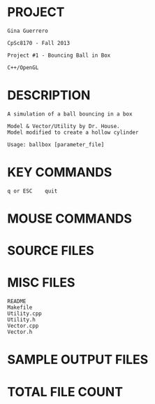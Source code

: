PROJECT
==================================================================

	Gina Guerrero
	
	CpSc8170 - Fall 2013
	
	Project #1 - Bouncing Ball in Box
	
	C++/OpenGL



DESCRIPTION
==================================================================

	A simulation of a ball bouncing in a box

	Model & Vector/Utility by Dr. House.
	Model modified to create a hollow cylinder

	Usage: ballbox [parameter_file]
	
	
	
KEY COMMANDS
==================================================================
	q or ESC	quit
	
	
	
MOUSE COMMANDS
==================================================================



SOURCE FILES
==================================================================


MISC FILES
==================================================================
	README
	Makefile
	Utility.cpp
	Utility.h
	Vector.cpp
	Vector.h
	
	

SAMPLE OUTPUT FILES
==================================================================


TOTAL FILE COUNT
==================================================================
